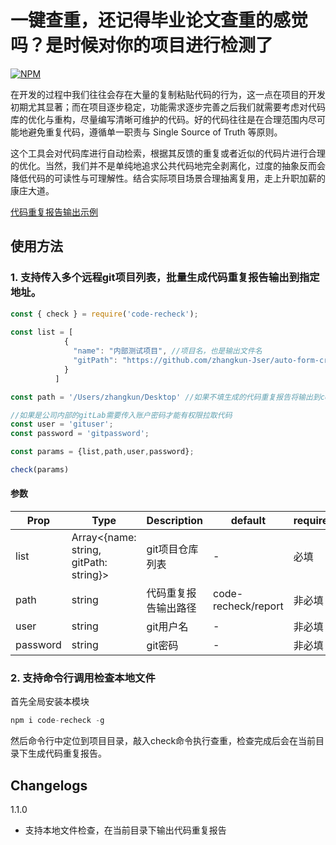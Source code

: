 # 一键查重，还记得毕业论文查重的感觉吗？是时候对你的项目进行检测了

[![NPM](https://nodei.co/npm/code-recheck.png)](https://nodei.co/npm/code-recheck/)

在开发的过程中我们往往会存在大量的复制粘贴代码的行为，这一点在项目的开发初期尤其显著；而在项目逐步稳定，功能需求逐步完善之后我们就需要考虑对代码库的优化与重构，尽量编写清晰可维护的代码。好的代码往往是在合理范围内尽可能地避免重复代码，遵循单一职责与 Single Source of Truth 等原则。

这个工具会对代码库进行自动检索，根据其反馈的重复或者近似的代码片进行合理的优化。当然，我们并不是单纯地追求公共代码地完全剥离化，过度的抽象反而会降低代码的可读性与可理解性。结合实际项目场景合理抽离复用，走上升职加薪的康庄大道。

[代码重复报告输出示例](./report/case.md)


## 使用方法
### 1. 支持传入多个远程git项目列表，批量生成代码重复报告输出到指定地址。

```js
const { check } = require('code-recheck');
 
const list = [
            {
              "name": "内部测试项目", //项目名，也是输出文件名
              "gitPath": "https://github.com/zhangkun-Jser/auto-form-create",
            }
          ]

const path = '/Users/zhangkun/Desktop' //如果不填生成的代码重复报告将输出到code-recheck模块下的report文件夹

//如果是公司内部的gitLab需要传入账户密码才能有权限拉取代码
const user = 'gituser'; 
const password = 'gitpassword';

const params = {list,path,user,password};

check(params)
```

#### 参数

| Prop     | Type   | Description  | default |  required |
| -------- | ------ | ------------ | ------- | ------- |
| list    | Array<{name: string, gitPath: string}> | git项目仓库列表  | -       | 必填     |
| path | string   | 代码重复报告输出路径 | code-recheck/report | 非必填     |
| user | string   | git用户名 | -     | 非必填     |
| password | string   | git密码 | -     | 非必填     |

### 2. 支持命令行调用检查本地文件
首先全局安装本模块
```js
npm i code-recheck -g
```
然后命令行中定位到项目目录，敲入check命令执行查重，检查完成后会在当前目录下生成代码重复报告。

## Changelogs
 1.1.0
 - 支持本地文件检查，在当前目录下输出代码重复报告
